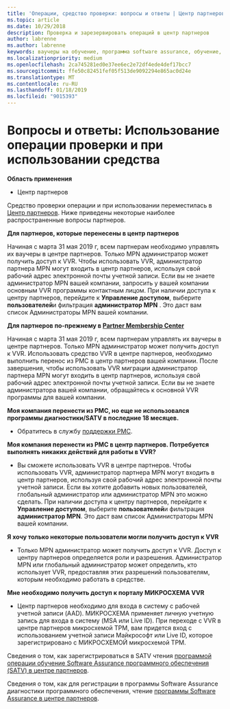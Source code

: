 ```yaml
---
title: 'Операции, средство проверки: вопросы и ответы | Центр партнеров'
ms.topic: article
ms.date: 10/29/2018
description: Проверка и зарезервировать операций в центр партнеров
author: labrenne
ms.author: labrenne
keywords: ваучеры на обучение, программа software assurance, обучение, проверка ваучеры, зарезервировать операции
ms.localizationpriority: medium
ms.openlocfilehash: 2ca745281ed0e37ee6ec2e72df4ede4def17bcc7
ms.sourcegitcommit: ffe50c82451fef05f513de9092294e865ac0d24e
ms.translationtype: MT
ms.contentlocale: ru-RU
ms.lasthandoff: 01/18/2019
ms.locfileid: "9015393"
---
```

# <a name="faq-using-the-voucher-validation-and-redemption-tool"></a>Вопросы и ответы: Использование операции проверки и при использовании средства 

**Область применения**

- Центр партнеров

Средство проверки операции и при использовании переместилась в [Центр партнеров](https://partner.microsoft.com/en-us/pcv/dashboard/overview). Ниже приведены некоторые наиболее распространенные вопросы партнеров. 

**Для партнеров, которые перенесены в центр партнеров**

 Начиная с марта 31 мая 2019 г, всем партнерам необходимо управлять их ваучеры в центре партнеров. Только MPN администратор может получить доступ к VVR. Чтобы использовать VVR, администратор партнера MPN могут входить в центр партнеров, используя свой рабочий адрес электронной почты учетной записи. Если вы не знаете администратор MPN вашей компании, запросить у вашей компании основным VVR программы контактным лицом.  При наличии доступа к центру партнеров, перейдите к **Управление доступом**, выберите **пользователей**и фильтрация **администратор MPN** . Это даст вам список Администраторы MPN вашей компании.  

**Для партнеров по-прежнему в [Partner Membership Center](https://partner.microsoft.com/)**

Начиная с марта 31 мая 2019 г, всем партнерам управлять их ваучеры в центре партнеров. Только MPN администратор может получить доступ к VVR. Использовать средство VVR в центре партнеров, необходимо выполнить перенос из PMC в центр партнеров вашей компании. После завершения, чтобы использовать VVR миграции администратор партнера MPN могут входить в центр партнеров, используя свой рабочий адрес электронной почты учетной записи. Если вы не знаете администратора вашей компании, обращайтесь к основной VVR программы для вашей компании.  


**Моя компания перенести из PMC, но еще не использовался программы диагностики/SATV в последние 18 месяцев.**

- Обратитесь в службу [поддержки PMC](proghelp@microsoft.com). 


**Моя компания перенести из PMC в центр партнеров. Потребуется выполнять никаких действий для работы в VVR?** 

- Вы сможете использовать VVR в центре партнеров.  Чтобы использовать VVR, администратор партнера MPN могут входить в центр партнеров, используя свой рабочий адрес электронной почты учетной записи. Если вы хотите добавить новых пользователей, глобальный администратор или администратор MPN это можно сделать. При наличии доступа к центру партнеров, перейдите к **Управление доступом**, выберите **пользователей**и фильтрация **администратор MPN**. Это даст вам список Администраторы MPN вашей компании.  

**Я хочу только некоторые пользователи могли получить доступ к VVR**

- Только MPN администратор может получить доступ к VVR. Доступ к центру партнеров определяется роли и разрешения. Администратор MPN или глобальный администратор может определить, кто использует VVR, предоставляя этих разрешений пользователям, которым необходимо работать в средстве.

**Мне необходимо получить доступ к порталу МИКРОСХЕМА VVR**

- Центр партнеров необходимо для входа в систему с рабочей учетной записи (AAD).  МИКРОСХЕМА применяет личную учетную запись для входа в систему (MSA или Live ID).  При переходе с VVR в центре партнеров микросхемой TPM, вам придется вход с использованием учетной записи Майкрософт или Live ID, которое зарегистрировано с МИКРОСХЕМОЙ микросхемой TPM.

Сведения о том, как зарегистрироваться в SATV чтения [программой операции обучение Software Assurance программного обеспечения (SATV) в центре партнеров](software-assurance-satv.md).

Сведения о том, как для регистрации в программы Software Assurance диагностики программного обеспечения, чтение [программы Software Assurance в центре партнеров](software-assurance-dps.md).